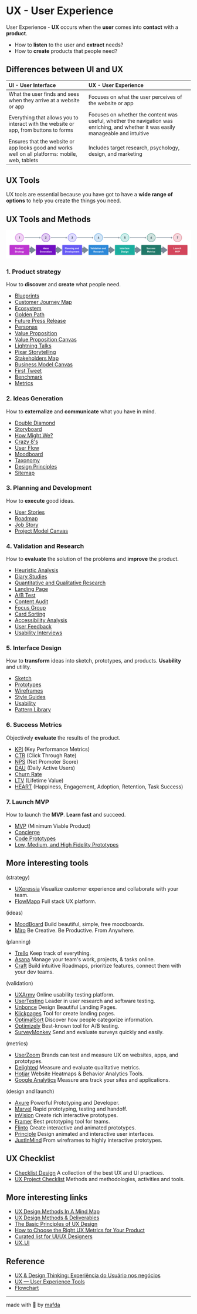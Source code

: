 # UX - User Experience

User Experience - **UX** occurs when the **user** comes into **contact** with a **product**.

* How to **listen** to the user and **extract** needs?
* How to **create** products that people need?
  
## Differences between UI and UX

| UI - User Interface                                                                              | UX - User Experience                                                                                                                |
| :----------------------------------------------------------------------------------------------- | :---------------------------------------------------------------------------------------------------------------------------------- |
| What the user finds and sees when they arrive at a website or app                                | Focuses on what the user perceives of the website or app                                                                            |
| Everything that allows you to interact with the website or app, from buttons to forms            | Focuses on whether the content was useful, whether the navigation was enriching, and whether it was easily manageable and intuitive |
| Ensures that the website or app looks good and works well on all platforms: mobile, web, tablets | Includes target research, psychology, design, and marketing                                                                         |

## UX Tools

UX tools are essential because you have got to have a **wide range of options** to help you create the things you need.

## UX Tools and Methods

![ux_tools_by_mafda](img/ux_tools_by_mafda.png)

### 1. Product strategy

How to **discover** and **create** what people need.

* [Blueprints](https://medium.com/@cynthiarisse/service-blueprinting-69ce8fd0509)
* [Customer Journey Map](https://medium.com/@uxmastery/how-to-create-a-customer-journey-map-42e6ac7d8757)
* [Ecosystem](https://www.uxbooth.com/articles/designing-digital-strategies-part-1-cartography/)
* [Golden Path](https://medium.com/startup-by-design/goldenpath-156c1ff291ab)
* [Future Press Release](https://uxdesign.cc/a-press-release-before-ux-design-df250539c974)
* [Personas](https://medium.com/beakerandflint/personas-74c4e1c12ee2)
* [Value Proposition](https://medium.muz.li/ux-diary-6-value-proposition-af7be6f79139)
* [Value Proposition Canvas](https://medium.com/greater-than-experience-design/whats-your-value-proposition-3de5eee48cf0)
* [Lightning Talks](https://medium.com/googlesprint/design-challenge-78ef1dcad26e)
* [Pixar Storytelling](https://uxdesign.cc/treating-your-product-design-work-like-its-a-pixar-movie-7c1a0fe62491)
* [Stakeholders Map](https://uxdesign.cc/presenting-your-design-to-stakeholders-1695526a1457)
* [Business Model Canvas](https://medium.com/@fernandocomet/ux-canvas-compilation-6718822d9a22)
* [First Tweet](https://medium.com/googlesprint/the-define-stage-stage-2-24f6b8088426)
* [Benchmark](https://measuringu.com/benchmark-intro/)
* [Metrics](https://medium.com/@jcoronado1/quick-resource-guide-to-ux-metrics-a97cf7727b2b)

### 2. Ideas Generation

How to **externalize** and **communicate** what you have in mind.

* [Double Diamond](https://medium.com/design-leadership-notebook/the-new-double-diamond-design-process-7c8f12d7945e)
* [Storyboard](https://medium.com/thinking-design/the-what-why-when-of-storyboarding-in-ux-design-38db2f955e23)
* [How Might We?](https://medium.com/knowsi/hmw-how-might-we-c04423a4437d)
* [Crazy 8's](https://blog.prototypr.io/how-to-run-a-crazy-eights-workshop-60d0a67b29a)
* [User Flow](https://medium.com/7bits/user-flow-101-what-it-is-how-to-do-it-84052141fe86)
* [Moodboard](https://www.webdesignerdepot.com/2008/12/why-mood-boards-matter/)
* [Taxonomy](http://johnnyholland.org/2012/04/taxonomy-content-strategys-new-best-friend/)
* [Design Principles](https://medium.com/googlesprint/the-define-stage-stage-2-24f6b8088426)
* [Sitemap](https://uxmentor.me/sitemaps-the-beginners-guide/)
  
### 3. Planning and Development

How to **execute** good ideas.

* [User Stories](https://uxdesign.cc/better-stories-with-job-story-3467de354f45)
* [Roadmap](https://uxdesign.cc/developing-a-product-roadmap-a62bc5f1a15b)
* [Job Story](https://jtbd.info/5-tips-for-writing-a-job-story-7c9092911fc9)
* [Project Model Canvas](https://medium.com/bigcommerce-developer-blog/using-an-experience-canvas-to-determine-your-next-feature-1e97c7e76388)

### 4. Validation and Research

How to **evaluate** the solution of the problems and **improve** the product.

* [Heuristic Analysis](https://www.usabilityfirst.com/usability-methods/heuristic-evaluation/)
* [Diary Studies](https://medium.com/user-research/user-research-weekly-9-diary-studies-e53d9312b485)
* [Quantitative and Qualitative Research](https://medium.com/ux-design-web-mobile-virtual-reality/12-ux-research-techniques-quantitative-and-qualitative-1a37bcb1914e)
* [Landing Page](https://medium.com/@distillerytech/how-to-design-an-effective-landing-page-e9bffaccfdc5)
* [A/B Test](https://medium.com/intent-media-design/the-art-of-the-a-b-test-statistics-101-for-ux-designers-ux-researchers-780229e1e378)
* [Content Audit](https://uxmastery.com/how-to-conduct-a-content-audit/)
* [Focus Group](https://medium.com/pminsider/how-to-lead-ux-research-focus-groups-8d5cb960ad3e)
* [Card Sorting](https://medium.com/@yangchen/card-sorting-a-simple-and-effective-ux-research-tool-74befc3ef4ef)
* [Accessibility Analysis](https://medium.com/salesforce-ux/7-things-every-designer-needs-to-know-about-accessibility-64f105f0881b)
* [User Feedback](https://uxdesign.cc/the-importance-of-user-feedback-20a773908325)
* [Usability Interviews](https://medium.com/@MentallyFriendly/usability-testing-101-939c83ffe565)

### 5. Interface Design

How to **transform** ideas into sketch, prototypes, and products. **Usability** and utility.

* [Sketch](https://www.smashingmagazine.com/2011/12/the-messy-art-of-ux-sketching/)
* [Prototypes](https://uxplanet.org/basics-of-prototyping-1a4106e12c0e)
* [Wireframes](https://medium.com/nyc-design/wireframing-f7ce9ee4e703)
* [Style Guides](https://uxdesign.cc/all-you-need-to-know-about-style-guide-9513ebf50b46)
* [Usability](https://medium.com/@ishan02016/role-of-usability-in-ux-design-d073a9295668)
* [Pattern Library](https://boagworld.com/design/pattern-library/)

### 6. Success Metrics

Objectively **evaluate** the results of the product.

* [KPI](https://medium.com/@yogeshmithoon/important-kpis-of-ux-design-b817a7f86d80) (Key Performance Metrics)
* [CTR](https://www.webfx.com/blog/marketing/whats-good-click-rate-ctr-industry/) (Click Through Rate)
* [NPS](https://uxdesign.cc/what-is-nps-and-why-you-should-know-how-it-works-88690f39b99f) (Net Promoter Score)
* [DAU](https://medium.com/sequoia-capital/selecting-the-right-user-metric-de95015aa38) (Daily Active Users)
* [Churn Rate](https://www.dtelepathy.com/blog/products/how-to-reduce-churn-with-ux)
* [LTV](https://medium.com/@ClrMobile/how-to-maximize-the-lifetime-value-of-your-mobile-app-users-b82e0c522f49) (Lifetime Value)
* [HEART](https://medium.com/@onix_systems/matters-of-the-heart-how-to-measure-ui-and-ux-design-b7f29b77a711) (Happiness, Engagement, Adoption, Retention, Task Success)
  
### 7. Launch MVP

How to launch the **MVP**. **Learn fast** and succeed.

* [MVP](https://blog.crisp.se/2016/01/25/henrikkniberg/making-sense-of-mvp) (Minimum Viable Product)
* [Concierge](https://medium.com/@mrjeremywells/the-design-concierge-d1ca2a415c0e)
* [Code Prototypes](https://medium.com/@sagarajkt/free-platforms-to-create-prototyping-for-apps-or-web-design-ca70e902f7e2)
* [Low, Medium, and High Fidelity Prototypes](http://designforuse.net/client-deliverables/how-to-choose-a-ux-prototyping-tool/)

## More interesting tools

(strategy)
* [UXpressia](https://uxpressia.com/) Visualize customer experience
and collaborate with your team.
* [FlowMapp](https://www.flowmapp.com/) Full stack UX platform.

(ideas)
* [MoodBoard](http://www.gomoodboard.com/) Build beautiful, simple, free moodboards.
* [Miro](https://miro.com/) Be Creative. Be Productive. From Anywhere.
  
(planning)
* [Trello](https://trello.com/) Keep track of everything.
* [Asana](https://asana.com/) Manage your team's work, projects, & tasks online.
* [Craft](https://craft.io/) Build intuitive Roadmaps, prioritize features, connect them with your dev teams.

(validation)
* [UXArmy](https://www.uxarmy.com/) Online usability testing platform.
* [UserTesting](https://www.usertesting.com/) Leader in user research and software testing.
* [Unbonce](https://unbounce.com/) Design Beautiful Landing Pages.
* [Klickpages](https://klickpages.com.br/) Tool for create landing pages.
* [OptimalSort](https://www.optimalworkshop.com/optimalsort/) Discover how people categorize information.
* [Optimizely](https://www.optimizely.com/) Best-known tool for A/B testing.
* [SurveyMonkey](https://www.surveymonkey.com/) Send and evaluate surveys quickly and easily.

(metrics)
* [UserZoom](https://www.userzoom.com/) Brands can test and measure UX on websites, apps, and prototypes.
* [Delighted](https://delighted.com/) Measure and evaluate qualitative metrics.
* [Hotjar](https://www.hotjar.com/) Website Heatmaps & Behavior Analytics Tools.
* [Google Analytics](https://analytics.google.com/analytics/web/) Measure ans track your  sites and applications.

(design and launch)
* [Axure](https://www.axure.com/) Powerful Prototyping and Developer.
* [Marvel](https://marvelapp.com/) Rapid prototyping, testing and handoff.
* [inVision](https://www.invisionapp.com/) Create rich interactive prototypes.
* [Framer](https://framer.com) Best prototyping tool for teams.
* [Flinto](https://www.flinto.com) Create interactive and animated prototypes.
* [Principle](http://principleformac.com) Design animated and interactive user interfaces.
* [JustInMind](https://www.justinmind.com) From wireframes to highly interactive prototypes.

## UX Checklist

* [Checklist Design](https://www.checklist.design/) A collection of the best UX and UI practices.
* [UX Project Checklist](https://uxchecklist.github.io/) Methods and methodologies, activities and tools.

## More interesting links

* [UX Design Methods In A Mind Map](https://uxplanet.org/product-design-methods-mind-map-f6511820a7d5)
* [UX Design Methods & Deliverables](https://uxdesign.cc/ux-design-methods-deliverables-657f54ce3c7d)
* [The Basic Principles of UX Design](https://medium.com/@riesdiansyah_64327/the-principles-of-ux-design-561c3a759e79)
* [How to Choose the Right UX Metrics for Your Product](https://www.dtelepathy.com/ux-metrics/)
* [Curated list for UI/UX Designers](https://github.com/gregjw/ui-ux)
* [UX_UI](https://github.com/alexUXUI/UX_UI)

## Reference

* [UX & Design Thinking: Experiência do Usuário nos negócios](https://www.udemy.com/course/ux-design/)
* [UX — User Experience Tools](https://medium.com/@mafda_/ux-user-experience-tools-dcf48ba88797)
* [Flowchart](https://whimsical.com/)
---
made with 💙 by [mafda](https://mafda.github.io/)
